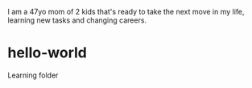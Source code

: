 I am a 47yo mom of 2 kids that's ready to take the next move in my life, learning new tasks and changing careers.
# hello-world
Learning folder
